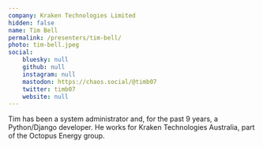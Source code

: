 ```yaml
---
company: Kraken Technologies Limited
hidden: false
name: Tim Bell
permalink: /presenters/tim-bell/
photo: tim-bell.jpeg
social:
    bluesky: null
    github: null
    instagram: null
    mastodon: https://chaos.social/@timb07
    twitter: timb07
    website: null
---
```


Tim has been a system administrator and, for the past 9 years, a Python/Django developer. He works for Kraken Technologies Australia, part of the Octopus Energy group.
